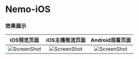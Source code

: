 # Nemo-iOS
### 效果展示

| iOS预览页面 | iOS主播推流页面 |Android观看页面 |
| :---: | :---:| :---:|
|![ScreenShot](https://raw.githubusercontent.com/wiki/ksvc/Nemo-iOS/images/previewv1.0.1.png)|![ScreenShot](https://raw.githubusercontent.com/wiki/ksvc/Nemo-iOS/images/streamv1.0.1.png)|![ScreenShot](https://raw.githubusercontent.com/wiki/ksvc/Nemo-Android/images/playerv1.0.1.jpg)|

